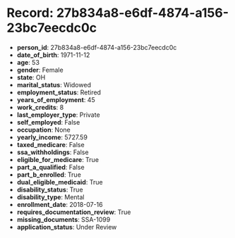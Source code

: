# Record: 27b834a8-e6df-4874-a156-23bc7eecdc0c

- **person_id**: 27b834a8-e6df-4874-a156-23bc7eecdc0c
- **date_of_birth**: 1971-11-12
- **age**: 53
- **gender**: Female
- **state**: OH
- **marital_status**: Widowed
- **employment_status**: Retired
- **years_of_employment**: 45
- **work_credits**: 8
- **last_employer_type**: Private
- **self_employed**: False
- **occupation**: None
- **yearly_income**: 5727.59
- **taxed_medicare**: False
- **ssa_withholdings**: False
- **eligible_for_medicare**: True
- **part_a_qualified**: False
- **part_b_enrolled**: True
- **dual_eligible_medicaid**: True
- **disability_status**: True
- **disability_type**: Mental
- **enrollment_date**: 2018-07-16
- **requires_documentation_review**: True
- **missing_documents**: SSA-1099
- **application_status**: Under Review